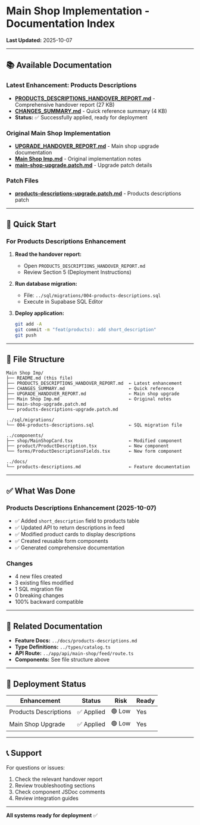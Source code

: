 # Main Shop Implementation - Documentation Index

**Last Updated:** 2025-10-07

---

## 📚 Available Documentation

### Latest Enhancement: Products Descriptions
- **[PRODUCTS_DESCRIPTIONS_HANDOVER_REPORT.md](./PRODUCTS_DESCRIPTIONS_HANDOVER_REPORT.md)** - Comprehensive handover report (27 KB)
- **[CHANGES_SUMMARY.md](./CHANGES_SUMMARY.md)** - Quick reference summary (4 KB)
- **Status:** ✅ Successfully applied, ready for deployment

### Original Main Shop Implementation
- **[UPGRADE_HANDOVER_REPORT.md](./UPGRADE_HANDOVER_REPORT.md)** - Main shop upgrade documentation
- **[Main Shop Imp.md](./Main%20Shop%20Imp.md)** - Original implementation notes
- **[main-shop-upgrade.patch.md](./main-shop-upgrade.patch.md)** - Upgrade patch details

### Patch Files
- **[products-descriptions-upgrade.patch.md](./products-descriptions-upgrade.patch.md)** - Products descriptions patch

---

## 🎯 Quick Start

### For Products Descriptions Enhancement

1. **Read the handover report:**
   - Open `PRODUCTS_DESCRIPTIONS_HANDOVER_REPORT.md`
   - Review Section 5 (Deployment Instructions)

2. **Run database migration:**
   - File: `../sql/migrations/004-products-descriptions.sql`
   - Execute in Supabase SQL Editor

3. **Deploy application:**
   ```bash
   git add -A
   git commit -m "feat(products): add short_description"
   git push
   ```

---

## 📁 File Structure

```
Main Shop Imp/
├── README.md (this file)
├── PRODUCTS_DESCRIPTIONS_HANDOVER_REPORT.md  ← Latest enhancement
├── CHANGES_SUMMARY.md                        ← Quick reference
├── UPGRADE_HANDOVER_REPORT.md                ← Main shop upgrade
├── Main Shop Imp.md                          ← Original notes
├── main-shop-upgrade.patch.md
└── products-descriptions-upgrade.patch.md

../sql/migrations/
└── 004-products-descriptions.sql             ← SQL migration file

../components/
├── shop/MainShopCard.tsx                     ← Modified component
├── product/ProductDescription.tsx            ← New component
└── forms/ProductDescriptionsFields.tsx       ← New form component

../docs/
└── products-descriptions.md                  ← Feature documentation
```

---

## ✅ What Was Done

### Products Descriptions Enhancement (2025-10-07)
- ✅ Added `short_description` field to products table
- ✅ Updated API to return descriptions in feed
- ✅ Modified product cards to display descriptions
- ✅ Created reusable form components
- ✅ Generated comprehensive documentation

### Changes
- 4 new files created
- 3 existing files modified
- 1 SQL migration file
- 0 breaking changes
- 100% backward compatible

---

## 🔗 Related Documentation

- **Feature Docs:** `../docs/products-descriptions.md`
- **Type Definitions:** `../types/catalog.ts`
- **API Route:** `../app/api/main-shop/feed/route.ts`
- **Components:** See file structure above

---

## 🚀 Deployment Status

| Enhancement | Status | Risk | Ready |
|-------------|--------|------|-------|
| Products Descriptions | ✅ Applied | 🟢 Low | Yes |
| Main Shop Upgrade | ✅ Applied | 🟢 Low | Yes |

---

## 📞 Support

For questions or issues:
1. Check the relevant handover report
2. Review troubleshooting sections
3. Check component JSDoc comments
4. Review integration guides

---

**All systems ready for deployment** ✅

